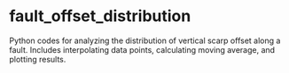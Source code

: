 # fault_offset_distribution
Python codes for analyzing the distribution of vertical scarp offset along a fault. Includes interpolating data points, calculating moving average, and plotting results.
